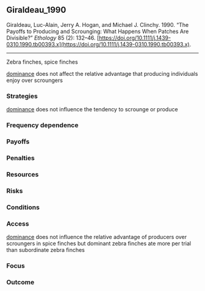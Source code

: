 ## Giraldeau_1990

Giraldeau, Luc-Alain, Jerry A. Hogan, and Michael J. Clinchy. 1990. “The Payoffs to Producing and Scrounging: What Happens When Patches Are Divisible?” _Ethology_ 85 (2): 132–46. [https://doi.org/10.1111/j.1439-0310.1990.tb00393.x](https://doi.org/10.1111/j.1439-0310.1990.tb00393.x).

---

Zebra finches, spice finches

[dominance](../topics/dominance.md) does not affect the relative advantage that producing individuals enjoy over scroungers


### Strategies
[dominance](../topics/dominance.md) does not influence the tendency to scrounge or produce

### Frequency dependence

### Payoffs

### Penalties

### Resources

### Risks

### Conditions

### Access
[dominance](../topics/dominance.md) does not influence the relative advantage of producers over scroungers in spice finches but dominant zebra finches ate more per trial than subordinate zebra finches

### Focus

### Outcome

